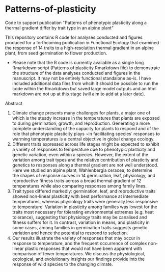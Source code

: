# Patterns-of-plasticity
Code to support publication "Patterns of phenotypic plasticity along a thermal gradient differ by trait type in an alpine plant"

This repository contains R code for analyses conducted and figures produced for a forthcoming publication in Functional Ecology that examined the response of 14 traits to a high-resolution thermal gradient in an alpine plant, from seed germination to flower production.

* Please note that the R code is currently available as a single long Rmarkdown script (Patterns of plasticity Rmarkdown file) to demonstrate the structure of the data analyses conducted and figures in the manuscript. It may not be entirely functional standalone as-is. I have included additional data files from whcih it should be possible to run the code within the Rmarkdown but saved large model outputs and an html markdown are not up at this stage (will aim to add at a later date).


Abstract
1.	Climate change presents many challenges for plants, a major one of which is the steady increase in the temperatures that plants are exposed to during germination, growth, and reproduction. Generating a more complete understanding of the capacity for plants to respond and of the role that phenotypic plasticity plays ¬in facilitating species’ responses to warming temperatures is a central objective in global change ecology. 
2.	Different traits expressed across life stages might be expected to exhibit a variety of responses to temperature due to phenotypic plasticity and genetic variation, even within a species. However, the extent of the variation among trait types and the relative contribution of plasticity and genetics to responses along a thermal gradient are not well understood. Here we studied an alpine plant, Wahlenbergia ceracea, to determine the shapes of response curves in 14 germination, leaf, physiology, and reproductive fitness traits across a broad thermal gradient of 12 temperatures while also comparing responses among family lines. 
3.	Trait types differed markedly: germination, leaf, and reproductive traits showed non-linear plasticity with best performance at intermediate temperatures, whereas physiology traits were generally less responsive to temperature. Variation in plasticity among families was lowest for the traits most necessary for tolerating environmental extremes (e.g. heat tolerance), suggesting that physiology traits may be canalised and fitness suffers for it. In contrast, variation in means, and plasticity in some cases, among families in germination traits suggests genetic variation and hence the potential to respond to selection. 
4.	Our results illustrate the variety of responses that may occur in response to temperature, and the frequent occurrence of complex non-linear plastic responses that would not have been apparent with comparison of fewer temperatures. We discuss the physiological, ecological, and evolutionary insights our findings provide into the response of wild species to the changing climate.
